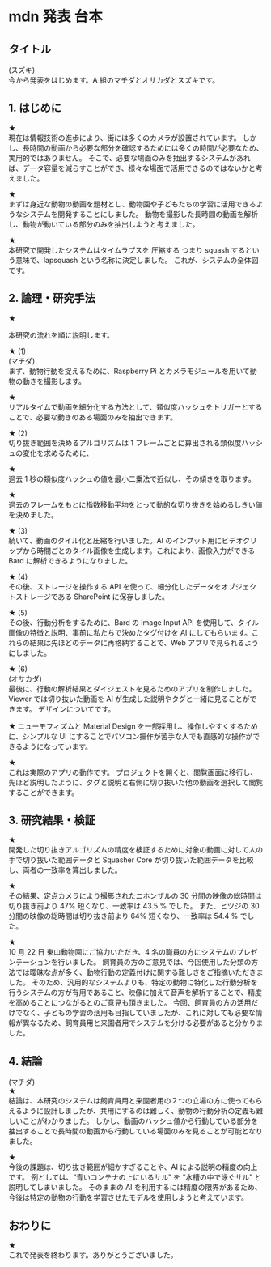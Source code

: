 # mdn 発表 台本

## タイトル

(スズキ)  
今から発表をはじめます。A 組のマチダとオサカダとスズキです。

## 1. はじめに

★  
現在は情報技術の進歩により、街には多くのカメラが設置されています。
しかし、長時間の動画から必要な部分を確認するためには多くの時間が必要なため、実用的ではありません。
そこで、必要な場面のみを抽出するシステムがあれば、データ容量を減らすことができ、様々な場面で活用できるのではないかと考えました。

★  
まずは身近な動物の動画を題材とし、動物園や子どもたちの学習に活用できるようなシステムを開発することにしました。
動物を撮影した長時間の動画を解析し、動物が動いている部分のみを抽出しようと考えました。

★  
本研究で開発したシステムはタイムラプスを 圧縮する つまり squash するという意味で、lapsquash という名称に決定しました。
これが、システムの全体図です。

## 2. 論理・研究手法

★

本研究の流れを順に説明します。

★ (1)  
(マチダ)  
まず、動物行動を捉えるために、Raspberry Pi とカメラモジュールを用いて動物の動きを撮影します。

★  
リアルタイムで動画を細分化する方法として、類似度ハッシュをトリガーとすることで、必要な動きのある場面のみを抽出できます。

★ (2)  
切り抜き範囲を決めるアルゴリズムは 1 フレームごとに算出される類似度ハッシュの変化を求めるために、

★  
過去 1 秒の類似度ハッシュの値を最小二乗法で近似し、その傾きを取ります。

★  
過去のフレームをもとに指数移動平均をとって動的な切り抜きを始めるしきい値を決めました。

★ (3)  
続いて、動画のタイル化と圧縮を行いました。AI のインプット用にビデオクリップから時間ごとのタイル画像を生成します。これにより、画像入力ができる Bard に解析できるようになりました。

★ (4)  
その後、ストレージを操作する API を使って、細分化したデータをオブジェクトストレージである SharePoint に保存しました。

★ (5)  
その後、行動分析をするために、Bard の Image Input API を使用して、タイル画像の特徴と説明、事前に私たちで決めたタグ付けを AI にしてもらいます。これらの結果は先ほどのデータに再格納することで、Web アプリで見られるようにしました。

★ (6)  
(オサカダ)  
最後に、行動の解析結果とダイジェストを見るためのアプリを制作しました。
Viewer では切り抜いた動画を AI が生成した説明やタグと一緒に見ることができます。
デザインについてです。

★
ニューモフィズムと Material Design を一部採用し、操作しやすくするために、シンプルな UI にすることでパソコン操作が苦手な人でも直感的な操作ができるようになっています。

★  
これは実際のアプリの動作です。
プロジェクトを開くと、閲覧画面に移行し、先ほど説明したように、タグと説明と右側に切り抜いた他の動画を選択して閲覧することができます。

## 3. 研究結果・検証

★  
開発した切り抜きアルゴリズムの精度を検証するために対象の動画に対して人の手で切り抜いた範囲データと Squasher Core が切り抜いた範囲データを比較し、両者の一致率を算出しました。

★  
その結果、定点カメラにより撮影されたニホンザルの 30 分間の映像の総時間は切り抜き前より 47% 短くなり、一致率は 43.5 % でした。
また、ヒツジの 30 分間の映像の総時間は切り抜き前より 64% 短くなり、一致率は 54.4 % でした。

★  
10 月 22 日 東山動物園にご協力いただき、4 名の職員の方にシステムのプレゼンテーションを行いました。
飼育員の方のご意見では、今回使用した分類の方法では曖昧な点が多く、動物行動の定義付けに関する難しさをご指摘いただきました。
そのため、汎用的なシステムよりも、特定の動物に特化した行動分析を行うシステムの方が有用であること、映像に加えて音声を解析することで、精度を高めることにつながるとのご意見も頂きました。
今回、飼育員の方の活用だけでなく、子どもの学習の活用も目指していましたが、これに対しても必要な情報が異なるため、飼育員用と来園者用でシステムを分ける必要があると分かりました。

## 4. 結論

(マチダ)  
★  
結論は、本研究のシステムは飼育員用と来園者用の２つの立場の方に使ってもらえるように設計しましたが、共用にするのは難しく、動物の行動分析の定義も難しいことがわかりました。
しかし、動画のハッシュ値から行動している部分を抽出することで長時間の動画から行動している場面のみを見ることが可能となりました。

★  
今後の課題は、切り抜き範囲が細かすぎることや、AI による説明の精度の向上です。
例としては、“青いコンテナの上にいるサル” を “水槽の中で泳ぐサル” と説明してしまいました。
そのままの AI を利用するには精度の限界があるため、今後は特定の動物の行動を学習させたモデルを使用しようと考えています。

## おわりに

★  
これで発表を終わります。ありがとうございました。
